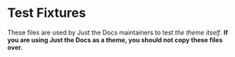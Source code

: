 # Test Fixtures

These files are used by Just the Docs maintainers to test *the theme itself*. **If you are using Just the Docs as a theme, you should not copy these files over.**
